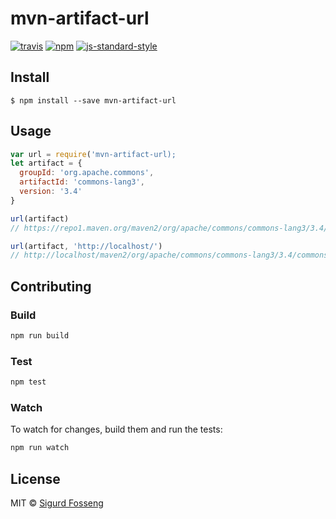 # mvn-artifact-url
[![travis][travis-image]][travis-url]
[![npm][npm-image]][npm-url]
[![js-standard-style][standard-style-image]][standard-style-url]

[travis-image]: https://img.shields.io/travis/laat/mvn-dl.svg?style=flat
[travis-url]: https://travis-ci.org/laat/mvn-dl
[npm-image]: https://img.shields.io/npm/v/mvn-artifact-url.svg?style=flat
[npm-url]: https://npmjs.org/package/mvn-artifact-url
[standard-style-image]: https://img.shields.io/badge/code%20style-standard-brightgreen.svg?style=flat
[standard-style-url]: https://github.com/feross/standard

## Install

```
$ npm install --save mvn-artifact-url
```

## Usage

```js
var url = require('mvn-artifact-url);
let artifact = {
  groupId: 'org.apache.commons',
  artifactId: 'commons-lang3',
  version: '3.4'
}

url(artifact)
// https://repo1.maven.org/maven2/org/apache/commons/commons-lang3/3.4/commons-lang3-3.4.jar

url(artifact, 'http://localhost/')
// http://localhost/maven2/org/apache/commons/commons-lang3/3.4/commons-lang3-3.4.jar
```

## Contributing

### Build

```js
npm run build
```

### Test

```js
npm test
```

### Watch

To watch for changes, build them and run the tests:

```js
npm run watch
```

## License

MIT © [Sigurd Fosseng](http://github.com/laat)
